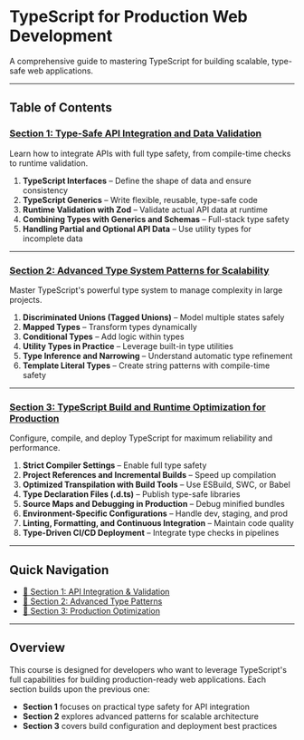 # TypeScript for Production Web Development

A comprehensive guide to mastering TypeScript for building scalable, type-safe web applications.

---

## Table of Contents

### [Section 1: Type-Safe API Integration and Data Validation](./section1.md)

Learn how to integrate APIs with full type safety, from compile-time checks to runtime validation.

1. **TypeScript Interfaces** – Define the shape of data and ensure consistency
2. **TypeScript Generics** – Write flexible, reusable, type-safe code
3. **Runtime Validation with Zod** – Validate actual API data at runtime
4. **Combining Types with Generics and Schemas** – Full-stack type safety
5. **Handling Partial and Optional API Data** – Use utility types for incomplete data

---

### [Section 2: Advanced Type System Patterns for Scalability](./section2.md)

Master TypeScript's powerful type system to manage complexity in large projects.

1. **Discriminated Unions (Tagged Unions)** – Model multiple states safely
2. **Mapped Types** – Transform types dynamically
3. **Conditional Types** – Add logic within types
4. **Utility Types in Practice** – Leverage built-in type utilities
5. **Type Inference and Narrowing** – Understand automatic type refinement
6. **Template Literal Types** – Create string patterns with compile-time safety

---

### [Section 3: TypeScript Build and Runtime Optimization for Production](./section3.md)

Configure, compile, and deploy TypeScript for maximum reliability and performance.

1. **Strict Compiler Settings** – Enable full type safety
2. **Project References and Incremental Builds** – Speed up compilation
3. **Optimized Transpilation with Build Tools** – Use ESBuild, SWC, or Babel
4. **Type Declaration Files (.d.ts)** – Publish type-safe libraries
5. **Source Maps and Debugging in Production** – Debug minified bundles
6. **Environment-Specific Configurations** – Handle dev, staging, and prod
7. **Linting, Formatting, and Continuous Integration** – Maintain code quality
8. **Type-Driven CI/CD Deployment** – Integrate type checks in pipelines

---

## Quick Navigation

- [🔗 Section 1: API Integration & Validation](./section1.md)
- [🔗 Section 2: Advanced Type Patterns](./section2.md)
- [🔗 Section 3: Production Optimization](./section3.md)

---

## Overview

This course is designed for developers who want to leverage TypeScript's full capabilities for building production-ready web applications. Each section builds upon the previous one:

- **Section 1** focuses on practical type safety for API integration
- **Section 2** explores advanced patterns for scalable architecture
- **Section 3** covers build configuration and deployment best practices

